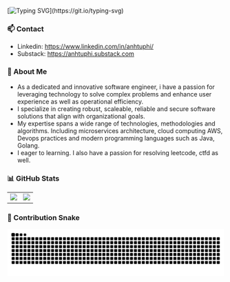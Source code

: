 [![Typing SVG](https://readme-typing-svg.demolab.com?font=Fira+Code&pause=1000&width=435&lines=Hey+guys%2C+I'm+Anh+Tu.;A+Software+Engineer.)](https://git.io/typing-svg)

### 📫 Contact

- Linkedin: https://www.linkedin.com/in/anhtuphi/
- Substack: https://anhtuphi.substack.com

### 🚀 About Me

- As a dedicated and innovative software engineer, i have a passion for leveraging technology to solve complex problems and enhance user experience as well as operational efficiency.
- I specialize in creating robust, scaleable, reliable and secure software solutions that align with organizational goals.
- My expertise spans a wide range of technologies, methodologies and algorithms. Including microservices architecture, cloud computing AWS, Devops practices and modern programming languages such as Java, Golang. 
- I eager to learning. I also have a passion for resolving leetcode, ctfd as well.

<!-- ### 💻 Portfolio

- 📋 [EcoPaste](https://github.com/EcoPasteHub/EcoPaste)  
  A cross-platform clipboard manager built for speed, simplicity, and productivity.

- 🐱 [BongoCat](https://github.com/ayangweb/BongoCat)  
  A cross-platform interactive desktop application featuring the iconic Bongo Cat.

- 🤖 [Coco AI](https://github.com/infinilabs/coco-app)  
  A cross-platform app to search, connect, and collaborate — all in one place.

- 🔌 [Tauri Plugins](https://github.com/ayangweb?tab=repositories&q=tauri-plugin&type=source&language=&sort=stargazers)  
  A collection of plugins to supercharge your Tauri applications. -->

### 📊 GitHub Stats

<table>
  <tbody>
    <tr>
      <td>
        <picture>
          <source media="(prefers-color-scheme: dark)" srcset="https://github-readme-stats.vercel.app/api?username=anhtuphi&theme=vue-dark&show_icons=true&hide_border=true">
          <source media="(prefers-color-scheme: light)" srcset="https://github-readme-stats.vercel.app/api?username=anhtuphi&theme=vue&show_icons=true&hide_border=true">
          <img src="https://github-readme-stats.vercel.app/api?username=anhtuphi&theme=vue&show_icons=true&hide_border=true">
        </picture>
      </td>
      <td>
        <picture>
          <source media="(prefers-color-scheme: dark)" srcset="https://github-readme-stats.vercel.app/api/top-langs/?username=anhtuphi&theme=vue-dark&layout=compact&hide_border=true">
          <source media="(prefers-color-scheme: light)" srcset="https://github-readme-stats.vercel.app/api/top-langs/?username=anhtuphi&theme=vue&layout=compact&hide_border=true">
          <img src="https://github-readme-stats.vercel.app/api/top-langs/?username=anhtuphi&theme=vue&layout=compact&hide_border=true">
        </picture>
      </td>
    </tr>
  </tbody>
</table>

### 🐍 Contribution Snake

<picture>
  <source media="(prefers-color-scheme: dark)" srcset="https://raw.githubusercontent.com/AnhTuPhi/AnhTuPhi/main/assets/github-contribution-grid-snake-dark.svg">
  <source media="(prefers-color-scheme: light)" srcset="https://raw.githubusercontent.com/AnhTuPhi/AnhTuPhi/main/assets/github-contribution-grid-snake.svg">
  <img alt="github contribution grid snake animation" src="https://raw.githubusercontent.com/AnhTuPhi/AnhTuPhi/main/assets/github-contribution-grid-snake.svg">
</picture>